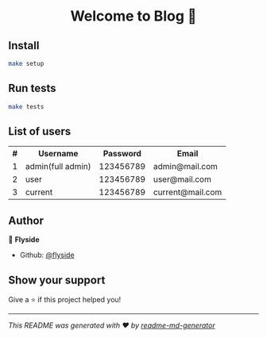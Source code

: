 <h1 align="center">Welcome to Blog 👋</h1>
<p>
</p>

## Install

```sh
make setup
```

## Run tests

```sh
make tests
```

## List of users

<table>
  <tr>
    <th>#</th>
    <th>Username</th>
    <th>Password</th>
    <th>Email</th>
  </tr>
  <tr>
    <td>1</td>
    <td>admin(full admin)</td>
    <td>123456789</td>
    <td>admin@mail.com</td>
  </tr>
  <tr>
    <td>2</td>
    <td>user</td>
    <td>123456789</td>
    <td>user@mail.com</td>
  </tr>
  <tr>
    <td>3</td>
    <td>current</td>
    <td>123456789</td>
    <td>current@mail.com</td>
  </tr>
</table>

## Author

👤 **Flyside**

- Github: [@flyside](https://github.com/flyside)

## Show your support

Give a ⭐️ if this project helped you!

---

_This README was generated with ❤️ by [readme-md-generator](https://github.com/kefranabg/readme-md-generator)_
